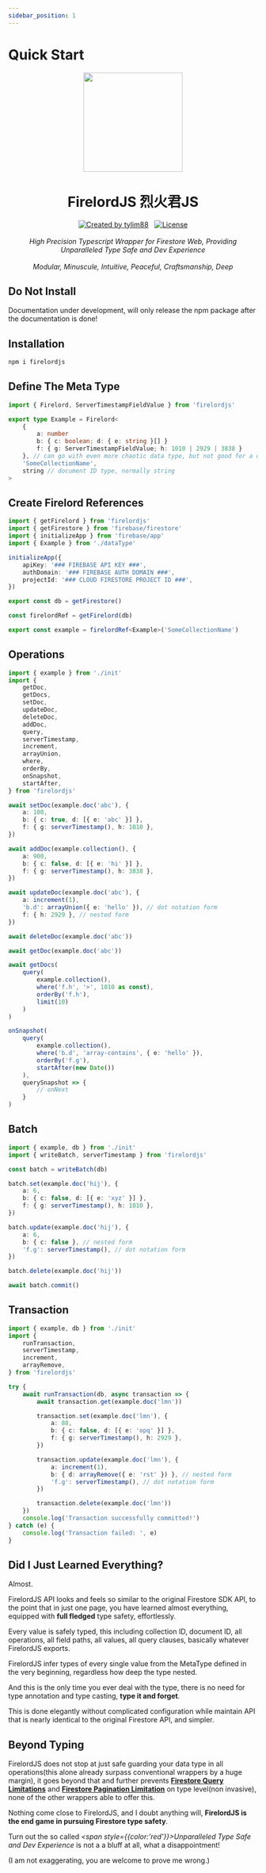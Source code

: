 ```yaml
---
sidebar_position: 1
---
```


# Quick Start

<div align="center">
		<img src="https://raw.githubusercontent.com/tylim88/Firelord/main/img/ozai.png" width="200px" align="center" />
		<h1>FirelordJS 烈火君JS</h1>
</div>

<div align="center">
		<a href="https://www.npmjs.com/package/firelordjs" rel="nofollow"><img src="https://img.shields.io/npm/v/firelordjs" alt="Created by tylim88"/></a>
		&nbsp;
		<a href="https://github.com/tylim88/firelordjs/blob/main/LICENSE" rel="nofollow"><img src="https://img.shields.io/github/license/tylim88/firelordjs" alt="License"/></a>
</div>
<br/>
<div align="center">
		<i>High Precision Typescript Wrapper for Firestore Web, Providing Unparalleled Type Safe and Dev Experience</i>
</div>
<br/>
<div align="center">
		<i>Modular, Minuscule, Intuitive, Peaceful, Craftsmanship, Deep</i>
</div>

## Do Not Install

Documentation under development, will only release the npm package after the documentation is done!

## Installation

```bash title='require typescript 4.5+ and of course firebase'
npm i firelordjs
```

## Define The Meta Type

```ts title='dataType.ts'
import { Firelord, ServerTimestampFieldValue } from 'firelordjs'

export type Example = Firelord<
	{
		a: number
		b: { c: boolean; d: { e: string }[] }
		f: { g: ServerTimestampFieldValue; h: 1010 | 2929 | 3838 }
	}, // can go with even more chaotic data type, but not good for a quick tutorial
	'SomeCollectionName',
	string // document ID type, normally string
>
```

## Create Firelord References

```ts title='init.ts'
import { getFirelord } from 'firelordjs'
import { getFirestore } from 'firebase/firestore'
import { initializeApp } from 'firebase/app'
import { Example } from './dataType'

initializeApp({
	apiKey: '### FIREBASE API KEY ###',
	authDomain: '### FIREBASE AUTH DOMAIN ###',
	projectId: '### CLOUD FIRESTORE PROJECT ID ###',
})

export const db = getFirestore()

const firelordRef = getFirelord(db)

export const example = firelordRef<Example>('SomeCollectionName')
```

## Operations

```ts title='operations.ts'
import { example } from './init'
import {
	getDoc,
	getDocs,
	setDoc,
	updateDoc,
	deleteDoc,
	addDoc,
	query,
	serverTimestamp,
	increment,
	arrayUnion,
	where,
	orderBy,
	onSnapshot,
	startAfter,
} from 'firelordjs'

await setDoc(example.doc('abc'), {
	a: 100,
	b: { c: true, d: [{ e: 'abc' }] },
	f: { g: serverTimestamp(), h: 1010 },
})

await addDoc(example.collection(), {
	a: 900,
	b: { c: false, d: [{ e: 'hi' }] },
	f: { g: serverTimestamp(), h: 3838 },
})

await updateDoc(example.doc('abc'), {
	a: increment(1),
	'b.d': arrayUnion({ e: 'hello' }), // dot notation form
	f: { h: 2929 }, // nested form
})

await deleteDoc(example.doc('abc'))

await getDoc(example.doc('abc'))

await getDocs(
	query(
		example.collection(),
		where('f.h', '>', 1010 as const),
		orderBy('f.h'),
		limit(10)
	)
)

onSnapshot(
	query(
		example.collection(),
		where('b.d', 'array-contains', { e: 'hello' }),
		orderBy('f.g'),
		startAfter(new Date())
	),
	querySnapshot => {
		// onNext
	}
)
```

## Batch

```ts title='batch.ts'
import { example, db } from './init'
import { writeBatch, serverTimestamp } from 'firelordjs'

const batch = writeBatch(db)

batch.set(example.doc('hij'), {
	a: 6,
	b: { c: false, d: [{ e: 'xyz' }] },
	f: { g: serverTimestamp(), h: 1010 },
})

batch.update(example.doc('hij'), {
	a: 6,
	b: { c: false }, // nested form
	'f.g': serverTimestamp(), // dot notation form
})

batch.delete(example.doc('hij'))

await batch.commit()
```

## Transaction

```ts title='transaction.ts'
import { example, db } from './init'
import {
	runTransaction,
	serverTimestamp,
	increment,
	arrayRemove,
} from 'firelordjs'

try {
	await runTransaction(db, async transaction => {
		await transaction.get(example.doc('lmn'))

		transaction.set(example.doc('lmn'), {
			a: 88,
			b: { c: false, d: [{ e: 'opq' }] },
			f: { g: serverTimestamp(), h: 2929 },
		})

		transaction.update(example.doc('lmn'), {
			a: increment(1),
			b: { d: arrayRemove({ e: 'rst' }) }, // nested form
			'f.g': serverTimestamp(), // dot notation form
		})

		transaction.delete(example.doc('lmn'))
	})
	console.log('Transaction successfully committed!')
} catch (e) {
	console.log('Transaction failed: ', e)
}
```

## Did I Just Learned Everything?

Almost.

FirelordJS API looks and feels so similar to the original Firestore SDK API, to the point that in just one page, you have learned almost everything, equipped with **full fledged** type safety, effortlessly.

Every value is safely typed, this including collection ID, document ID, all operations, all field paths, all values, all query clauses, basically whatever FirelordJS exports.

FirelordJS infer types of every single value from the MetaType defined in the very beginning, regardless how deep the type nested.

And this is the only time you ever deal with the type, there is no need for type annotation and type casting, **type it and forget**.

This is done elegantly without complicated configuration while maintain API that is nearly identical to the original Firestore API, and simpler.

## Beyond Typing

FirelordJS does not stop at just safe guarding your data type in all operations(this alone already surpass conventional wrappers by a huge margin), it goes beyond that and further prevents **[Firestore Query Limitations](https://firebase.google.com/docs/firestore/query-data/queries#query_limitations)** and **[Firestore Pagination Limitation](https://firebase.google.com/docs/firestore/query-data/order-limit-data?hl=en&authuser=0#limitations)** on type level(non invasive), none of the other wrappers able to offer this.

Nothing come close to FirelordJS, and I doubt anything will, **FirelordJS is the end game in pursuing Firestore type safety**.

Turn out the so called _<span style={{color:'red'}}>Unparalleled Type Safe and Dev Experience</span>_ is not a a bluff at all, what a disappointment!

(I am not exaggerating, you are welcome to prove me wrong.)
